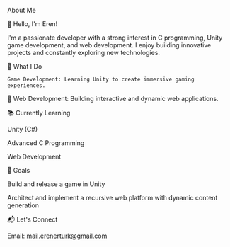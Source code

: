 About Me

👋 Hello, I'm Eren!

I'm a passionate developer with a strong interest in C programming, Unity game development, and web development. I enjoy building innovative projects and constantly exploring new technologies.

🚀 What I Do

    Game Development: Learning Unity to create immersive gaming experiences.

🔬 Web Development: Building interactive and dynamic web applications.

📚 Currently Learning

Unity (C#)

Advanced C Programming

Web Development

🎯 Goals

Build and release a game in Unity

Architect and implement a recursive web platform with dynamic content generation

📬 Let's Connect

Email: mail.erenerturk@gmail.com
